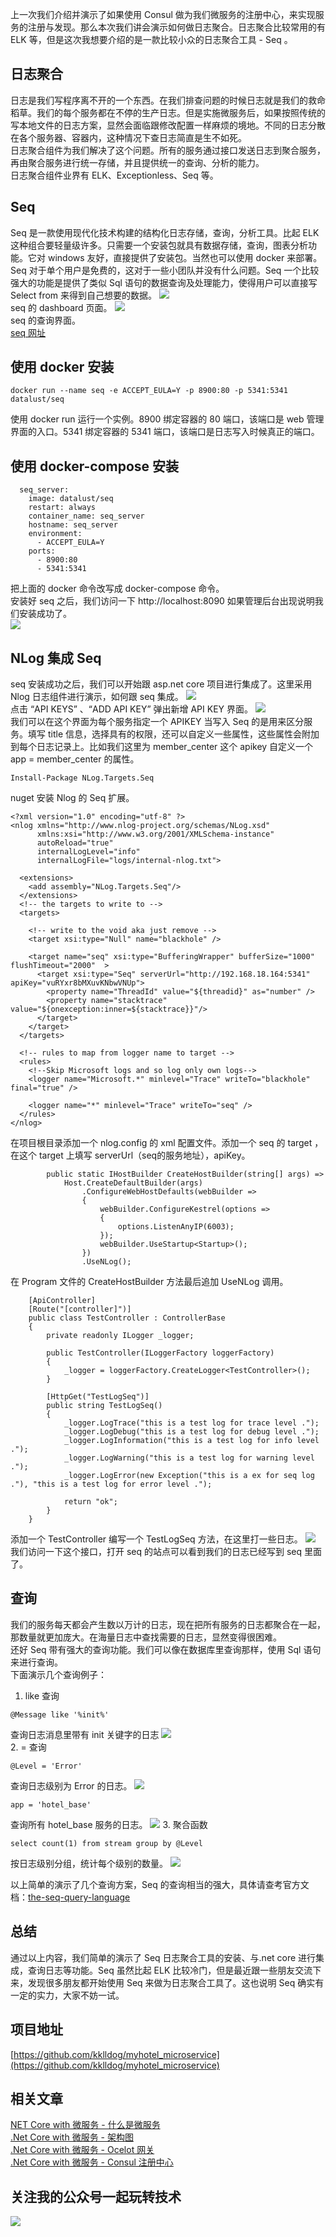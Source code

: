 上一次我们介绍并演示了如果使用 Consul 做为我们微服务的注册中心，来实现服务的注册与发现。那么本次我们讲会演示如何做日志聚合。日志聚合比较常用的有 ELK 等，但是这次我想要介绍的是一款比较小众的日志聚合工具 - Seq 。
## 日志聚合
日志是我们写程序离不开的一个东西。在我们排查问题的时候日志就是我们的救命稻草。我们的每个服务都在不停的生产日志。但是实施微服务后，如果按照传统的写本地文件的日志方案，显然会面临跟修改配置一样麻烦的境地。不同的日志分散在各个服务器、容器内，这种情况下查日志简直是生不如死。   
日志聚合组件为我们解决了这个问题。所有的服务通过接口发送日志到聚合服务，再由聚合服务进行统一存储，并且提供统一的查询、分析的能力。   
日志聚合组件业界有 ELK、Exceptionless、Seq 等。
## Seq
Seq 是一款使用现代化技术构建的结构化日志存储，查询，分析工具。比起 ELK 这种组合要轻量级许多。只需要一个安装包就具有数据存储，查询，图表分析功能。它对 windows 友好，直接提供了安装包。当然也可以使用 docker 来部署。Seq 对于单个用户是免费的，这对于一些小团队并没有什么问题。Seq 一个比较强大的功能是提供了类似 Sql 语句的数据查询及处理能力，使得用户可以直接写 Select from 来得到自己想要的数据。
![](https://ftp.bmp.ovh/imgs/2021/06/0d5e53eacc4176fe.png)   
seq 的 dashboard 页面。
![](https://ftp.bmp.ovh/imgs/2021/06/36ab3e646e4c2b30.gif)   
seq 的查询界面。   
[seq 网址](https://docs.datalust.co/docs)
## 使用 docker 安装
```
docker run --name seq -e ACCEPT_EULA=Y -p 8900:80 -p 5341:5341 datalust/seq
```
使用 docker run 运行一个实例。8900 绑定容器的 80 端口，该端口是 web 管理界面的入口。5341 绑定容器的 5341 端口，该端口是日志写入时候真正的端口。
## 使用 docker-compose 安装
```
  seq_server:
    image: datalust/seq
    restart: always
    container_name: seq_server
    hostname: seq_server
    environment:
      - ACCEPT_EULA=Y
    ports:
      - 8900:80
      - 5341:5341
```
把上面的 docker 命令改写成 docker-compose 命令。   
安装好 seq 之后，我们访问一下 http://localhost:8090 如果管理后台出现说明我们安装成功了。   
![](https://ftp.bmp.ovh/imgs/2021/06/4227d3cc1fe23e00.png)   
## NLog 集成 Seq
seq 安装成功之后，我们可以开始跟 asp.net core 项目进行集成了。这里采用 Nlog 日志组件进行演示，如何跟 seq 集成。
![](https://ftp.bmp.ovh/imgs/2021/06/62d52d49194ef6b7.png)    
点击 “API KEYS” 、“ADD API KEY” 弹出新增 API KEY 界面。
![](https://ftp.bmp.ovh/imgs/2021/06/b7e011e8740f72fc.png)   
我们可以在这个界面为每个服务指定一个 APIKEY 当写入 Seq 的是用来区分服务。填写 title 信息，选择具有的权限，还可以自定义一些属性，这些属性会附加到每个日志记录上。比如我们这里为 member_center 这个 apikey 自定义一个 app = member_center 的属性。 

```
Install-Package NLog.Targets.Seq
```
nuget 安装 Nlog 的 Seq 扩展。
```
<?xml version="1.0" encoding="utf-8" ?>
<nlog xmlns="http://www.nlog-project.org/schemas/NLog.xsd"
      xmlns:xsi="http://www.w3.org/2001/XMLSchema-instance"
      autoReload="true"
      internalLogLevel="info"
      internalLogFile="logs/internal-nlog.txt">

  <extensions>
    <add assembly="NLog.Targets.Seq"/>
  </extensions>
  <!-- the targets to write to -->
  <targets>

    <!-- write to the void aka just remove -->
    <target xsi:type="Null" name="blackhole" />

    <target name="seq" xsi:type="BufferingWrapper" bufferSize="1000" flushTimeout="2000"  >
      <target xsi:type="Seq" serverUrl="http://192.168.18.164:5341" apiKey="vuRYxr8bMXuvKNbwVNUp">
        <property name="ThreadId" value="${threadid}" as="number" />
        <property name="stacktrace" value="${onexception:inner=${stacktrace}}"/>
      </target>
    </target>
  </targets>

  <!-- rules to map from logger name to target -->
  <rules>
    <!--Skip Microsoft logs and so log only own logs-->
    <logger name="Microsoft.*" minlevel="Trace" writeTo="blackhole" final="true" />

    <logger name="*" minlevel="Trace" writeTo="seq" />
  </rules>
</nlog>
```
在项目根目录添加一个 nlog.config 的 xml 配置文件。添加一个 seq 的 target ，在这个 target 上填写 serverUrl（seq的服务地址），apiKey。
```
        public static IHostBuilder CreateHostBuilder(string[] args) =>
            Host.CreateDefaultBuilder(args)
                .ConfigureWebHostDefaults(webBuilder =>
                {
                    webBuilder.ConfigureKestrel(options =>
                    {
                        options.ListenAnyIP(6003);
                    });
                    webBuilder.UseStartup<Startup>();
                })
                .UseNLog();
```
在 Program 文件的 CreateHostBuilder 方法最后追加 UseNLog 调用。
```
    [ApiController]
    [Route("[controller]")]
    public class TestController : ControllerBase
    {
        private readonly ILogger _logger;

        public TestController(ILoggerFactory loggerFactory)
        {
            _logger = loggerFactory.CreateLogger<TestController>();
        }

        [HttpGet("TestLogSeq")]
        public string TestLogSeq()
        {
            _logger.LogTrace("this is a test log for trace level .");
            _logger.LogDebug("this is a test log for debug level .");
            _logger.LogInformation("this is a test log for info level .");
            _logger.LogWarning("this is a test log for warning level .");
            _logger.LogError(new Exception("this is a ex for seq log ."), "this is a test log for error level .");

            return "ok";
        }
    }
```
添加一个 TestController 编写一个 TestLogSeq 方法，在这里打一些日志。
![](https://ftp.bmp.ovh/imgs/2021/06/fdd369cc647bbf69.png)   
我们访问一下这个接口，打开 seq 的站点可以看到我们的日志已经写到 seq 里面了。
## 查询
我们的服务每天都会产生数以万计的日志，现在把所有服务的日志都聚合在一起，那数量就更加庞大。在海量日志中查找需要的日志，显然变得很困难。   
还好 Seq 带有强大的查询功能。我们可以像在数据库里查询那样，使用 Sql 语句来进行查询。   
下面演示几个查询例子：
1. like 查询
```
@Message like '%init%'
```
查询日志消息里带有 init 关键字的日志
![](https://ftp.bmp.ovh/imgs/2021/06/f11956c598c8c1cb.png)   
2. = 查询
```
@Level = 'Error'
```
查询日志级别为 Error 的日志。
![](https://ftp.bmp.ovh/imgs/2021/06/f248b6cb75cc19a8.png)    
```
app = 'hotel_base'
```
查询所有 hotel_base 服务的日志。
![](https://ftp.bmp.ovh/imgs/2021/06/202925e96c8c5be5.png)
3. 聚合函数
```
select count(1) from stream group by @Level
```
按日志级别分组，统计每个级别的数量。
![](https://ftp.bmp.ovh/imgs/2021/06/01c40f7b870ec604.png)
   
以上简单的演示了几个查询方案，Seq 的查询相当的强大，具体请查考官方文档：[the-seq-query-language](https://docs.datalust.co/docs/the-seq-query-language)
## 总结
通过以上内容，我们简单的演示了 Seq 日志聚合工具的安装、与.net core 进行集成，查询日志等功能。Seq 虽然比起 ELK 比较冷门，但是最近跟一些朋友交流下来，发现很多朋友都开始使用 Seq 来做为日志聚合工具了。这也说明 Seq 确实有一定的实力，大家不妨一试。

## 项目地址
[https://github.com/kklldog/myhotel_microservice](https://github.com/kklldog/myhotel_microservice)
## 相关文章
[NET Core with 微服务 - 什么是微服务](https://www.cnblogs.com/kklldog/p/netcore-with-microservices-01.html)   
[.Net Core with 微服务 - 架构图](https://www.cnblogs.com/kklldog/p/netcore-with-microservices-02.html)   
[.Net Core with 微服务 - Ocelot 网关](https://www.cnblogs.com/kklldog/p/netcore-with-microservices-03.html)   
[.Net Core with 微服务 - Consul 注册中心](https://www.cnblogs.com/kklldog/p/netcore-with-microservices-04.html)   
## 关注我的公众号一起玩转技术   
![](https://s1.ax1x.com/2020/06/29/NfQjds.jpg)